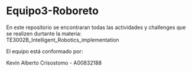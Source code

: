 # Equipo3-Roboreto

En este repositorio se encontraran todas las actividades y challenges que se realizen durtante la materia:  TE3002B_Intelligent_Robotics_implementation


El equipo está conformado por:

Kevin Alberto Crisostomo - A00832188
